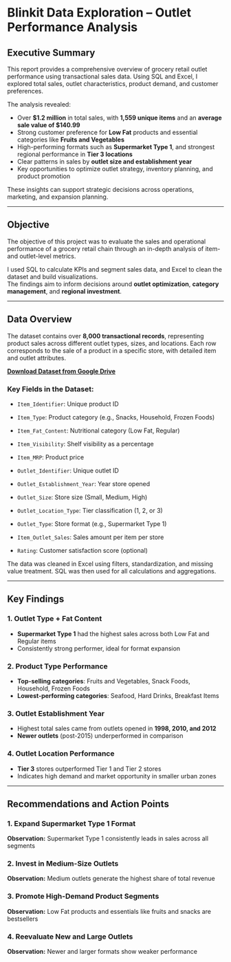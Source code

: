 # Blinkit Data Exploration – Outlet Performance Analysis

## Executive Summary

This report provides a comprehensive overview of grocery retail outlet performance using transactional sales data. Using SQL and Excel, I explored total sales, outlet characteristics, product demand, and customer preferences.

The analysis revealed:
- Over **$1.2 million** in total sales, with **1,559 unique items** and an **average sale value of $140.99**
- Strong customer preference for **Low Fat** products and essential categories like **Fruits and Vegetables**
- High-performing formats such as **Supermarket Type 1**, and strongest regional performance in **Tier 3 locations**
- Clear patterns in sales by **outlet size and establishment year**
- Key opportunities to optimize outlet strategy, inventory planning, and product promotion

These insights can support strategic decisions across operations, marketing, and expansion planning.

---

## Objective

The objective of this project was to evaluate the sales and operational performance of a grocery retail chain through an in-depth analysis of item- and outlet-level metrics.

I used SQL to calculate KPIs and segment sales data, and Excel to clean the dataset and build visualizations.  
The findings aim to inform decisions around **outlet optimization**, **category management**, and **regional investment**.

---

## Data Overview

The dataset contains over **8,000 transactional records**, representing product sales across different outlet types, sizes, and locations. Each row corresponds to the sale of a product in a specific store, with detailed item and outlet attributes.

[**Download Dataset from Google Drive**](https://drive.usercontent.google.com/download?id=1EdSbZUdL9852dLdq14HgYfToQqymtBl-&export=download)

### Key Fields in the Dataset:
- `Item_Identifier`: Unique product ID  
- `Item_Type`: Product category (e.g., Snacks, Household, Frozen Foods)  
- `Item_Fat_Content`: Nutritional category (Low Fat, Regular)  
- `Item_Visibility`: Shelf visibility as a percentage  
- `Item_MRP`: Product price  

- `Outlet_Identifier`: Unique outlet ID  
- `Outlet_Establishment_Year`: Year store opened  
- `Outlet_Size`: Store size (Small, Medium, High)  
- `Outlet_Location_Type`: Tier classification (1, 2, or 3)  
- `Outlet_Type`: Store format (e.g., Supermarket Type 1)

- `Item_Outlet_Sales`: Sales amount per item per store  
- `Rating`: Customer satisfaction score (optional)

The data was cleaned in Excel using filters, standardization, and missing value treatment. SQL was then used for all calculations and aggregations.

---

## Key Findings

### 1.  Outlet Type + Fat Content
- **Supermarket Type 1** had the highest sales across both Low Fat and Regular items  
- Consistently strong performer, ideal for format expansion 

### 2. Product Type Performance
- **Top-selling categories**: Fruits and Vegetables, Snack Foods, Household, Frozen Foods  
- **Lowest-performing categories**: Seafood, Hard Drinks, Breakfast Items

### 3. Outlet Establishment Year
- Highest total sales came from outlets opened in **1998, 2010, and 2012**  
- **Newer outlets** (post-2015) underperformed in comparison

### 4. Outlet Location Performance
- **Tier 3** stores outperformed Tier 1 and Tier 2 stores  
- Indicates high demand and market opportunity in smaller urban zones


---

## Recommendations and Action Points

### 1. Expand Supermarket Type 1 Format

**Observation:** Supermarket Type 1 consistently leads in sales across all segments  

### 2. Invest in Medium-Size Outlets

**Observation:** Medium outlets generate the highest share of total revenue  

### 3. Promote High-Demand Product Segments

**Observation:** Low Fat products and essentials like fruits and snacks are bestsellers  

### 4. Reevaluate New and Large Outlets

**Observation:** Newer and larger formats show weaker performance  

